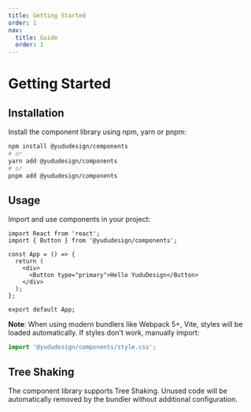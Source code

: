 ```yaml
---
title: Getting Started
order: 1
nav:
  title: Guide
  order: 1
---
```


# Getting Started

## Installation

Install the component library using npm, yarn or pnpm:

```bash
npm install @yududesign/components
# or
yarn add @yududesign/components
# or
pnpm add @yududesign/components
```

## Usage

Import and use components in your project:

```tsx
import React from 'react';
import { Button } from '@yududesign/components';

const App = () => {
  return (
    <div>
      <Button type="primary">Hello YuduDesign</Button>
    </div>
  );
};

export default App;
```

**Note**: When using modern bundlers like Webpack 5+, Vite, styles will be loaded automatically. If styles don't work, manually import:

```typescript
import '@yududesign/components/style.css';
```

## Tree Shaking

The component library supports Tree Shaking. Unused code will be automatically removed by the bundler without additional configuration.